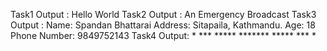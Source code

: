 Task1 
Output : Hello World
Task2
Output : An Emergency Broadcast
Task3
Output : Name: Spandan Bhattarai
         Address: Sitapaila, Kathmandu.
         Age: 18
         Phone Number: 9849752143
Task4
Output:    *
          ***
         *****
        *******
         *****
          ***
           *
